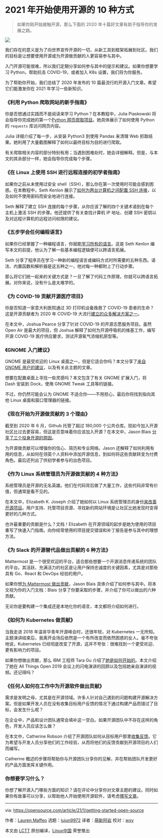 [#]: collector: (lujun9972)
[#]: translator: (mengxinayan)
[#]: reviewer: (wxy)
[#]: publisher: ( )
[#]: url: ( )
[#]: subject: (10 ways to get started with open source in 2021)
[#]: via: (https://opensource.com/article/21/1/getting-started-open-source)
[#]: author: (Lauren Maffeo https://opensource.com/users/lmaffeo)

2021 年开始使用开源的 10 种方式
======

> 如果你刚开始接触开源，那么下面的 2020 年十篇好文章有助于指导你的发展之路。

![](https://img.linux.net.cn/data/attachment/album/202102/19/110943di1i609a9spys1i1.jpg)

我们存在的意义是为了向世界宣传开源的一切，从新工具到框架拓展到社区。我们的目标是让想要使用开源或为开源做贡献的人更容易参与其中。

入门开源可能很难，所以我们定期分享如何参与其中的提示和建议。如果你想要学习 Python，帮助抗击 COVID-19，或者加入 K8s 设置，我们将为你服务。

为了帮助你开始，我们总结了 2020 年发布的 10 篇最流行的开源入门文章。希望它们能激发你在 2021 年学习一些新知识。

### 《利用 Python 爬取网站的新手指南》

你是否想通过实践而不是阅读来学习 Python？在本教程中，Julia Piaskowski 将会指导你完成她的第一个[Python 网页爬取项目][2]。她具体展示了如何使用 Python 的 `requests` 库访问网页内容。

Julia 详细介绍了每一步，从安装 Python3 到使用 Pandas 来清理 Web 抓取结果。她利用了大量截图解释了如何以最终目标为目的进行爬取。

有关爬取相关内容的部分特别有用；当遇到困难处时，她会详细解释。但是，与本文的其余部分一样，她会指导你完成每个步骤。 

### 《在 Linux 上使用 SSH 进行远程连接的初学者指南》

如果你之前从未使用过安全 shell（SSH），那么你在第一次使用时可能会感到困惑。在本教程中，Seth Kenlon 展示了[如何为两台计算机之间配置 SSH 连接][3]，以及如何不使用密码而安全地进行连接。

Seth 解释了建立 SSH 连接的每个步骤，从你应该了解的四个关键术语到在每个主机上激活 SSH 的步骤。他还提供了有关查找计算机 IP 地址、创建 SSH 密钥以及对远程计算机的远程访问权限的建议。

### 《五步学会任何编程语言》

如果你已经掌握了一种编程语言，你就能[学习所有的语言][4]。这是 Seth Kenlon 编写本文的前提，他认为了解一些基本编程逻辑便可以跨语言拓展。

Seth 分享了程序员在学习一种新的编程语言或编码方式时所需要的五种东西。语法、内置函数和解析器是这五种之一，他对每一种都附上了行动步骤。

那么将它们统一起来的关键方式是？一旦了解了代码工作原理，你就可以跨语言拓展。对你来说，没有什么是太难学的。

### 《为 COVID-19 贡献开源医疗项目》

你是否知道一家意大利医院通过 3D 打印机设备挽救了 COVID-19 患者的生命？这是开源贡献者为 2020 年 COVID-19 大流行[建立的众多解决方案之一][5]。

在本文中，Joshua Pearce 分享了针对 COVID-19 的开源志愿服务项目。虽然 Open Air 是最大的项目，但 Joshua 解释了如何为开源呼吸机的维基工作，编写开源 COVID-19 医疗供应要求，测试开源氧气浓缩机原型等。

### 《GNOME 入门建议》

GNOME 是最受欢迎的 Linux 桌面之一，但是它适合你吗？本文分享了[来自 GNOME 用户的建议][6]，以及有关此主题的文章。

想要在配置桌面上寻找一些灵感吗？本文包含了有关 GNOME 扩展入门，将 Dash 安装到 Dock，使用 GNOME Tweak 工具等的链接。

不过，你仍然可能会认为 GNOME 不适合你——不用担心，最后你将找到指向其他 Linux 桌面和窗口管理器的链接。

### 《现在开始为开源做贡献的 3 个理由》

截至到 2020 年 6 月，Github 托管了超过 180,000 个公共仓库。现如今加入开源社区比过去更容易，但这是否意味着你应该加入开源？在本文中，Jason Blais [分享了三个投身开源的原因][7]。

为开源做贡献可以增强你的信心、简历和专业网络。Jason 还解释了如何利用有用的信息，从如何在领英个人资料中添加开源信息，到如何将这些贡献转变为付费角色。最后还列出了供初学者参与的出色项目。 

### 《作为 Linux 系统管理员为开源做贡献的 4 种方法》

系统管理员是开源的无名英雄。他们在代码背后做了大量工作，这些代码非常有价值，但通常是看不见的。

在本文中，Elizabeth K. Joseph 介绍了她如何以 Linux 系统管理员的身份[来改善开源项目][8]。用户支持、托管项目资源、寻找新的网站环境是让社区比她发现时变得更好的几种方式。

也许最重要的贡献是什么？文档！Elizabeth 在开源领域的起步是她为使用的项目重写了快速入门指南。向你经常使用的项目提交错误和补丁报告是参与其中的理想方法。  

### 《为 Slack 的开源替代品做出贡献的 6 种方法》

Mattermost 是一个很受欢迎的平台，适合那些想要一个开源消息传递系统的团队的平台。其活跃、充满活力的社区是让用户保持忠诚度的关键因素，尤其是对那些具有 Go、React 和 DevOps 经验的用户。

如果你想[为 Mattermost 做出贡献][9]，Jason Blais 具体介绍了如何参与其中。将本文视为你的入门文档：Blais 分享了你要采取的步骤，并介绍了你可以做出的六种贡献。

无论你是要构建一个集成还是本地化你的语言，本文都将介绍如何进行。

### 《如何为 Kubernetes 做贡献》

当我走进 2018 年温哥华青年开源峰会时，还很年轻，对 Kubernetes 一无所知。主题演讲结束后，我离开会场后依然是一个有所改变而依然困惑的女人。毫不夸张地说，Kubernetes 已经彻底改变了开源，这并不夸张：很难找到一个更受欢迎、更有影响力的项目。

如果你想做出贡献，那么 IBM 工程师 Tara Gu 介绍了[她是如何开始的][10]。本文介绍了她在 All Things Open 2019 会议上的闪电演讲的回顾以及包括她亲自演讲的视频。还记得吗？

### 《任何人如何在工作中为开源软件做出贡献》

需求是发明之母，尤其是在开源领域。许多人针对自己遇到的问题构建开源解决方案。但是如果开发人员在没有收集目标用户反馈的情况下通过构建产品而错过了目标，会发生什么呢？

在企业中，产品和设计团队通常会填补这一空白。如果开源团队中不存在这样的角色，开发人员应该怎么做？

在本文中，Catherine Robson 介绍了开源团队如何从目标用户那里[收集反馈][11]。它为希望与开发人员分享他们的工作经验，从而将他们的反馈贡献到开源项目的人们而编写。

Catherine 概述的步骤将帮助你与开源团队分享你的见解，并在帮助团队开发更好的产品方面发挥关键作用。

### 你想要学习什么？

你想了解开源入门哪些方面的知识？请在评论中分享你对文章主题的建议。同时如果你有故事可以分享，以帮助他人开始使用开源软件，请考虑[撰写文章][12]。

--------------------------------------------------------------------------------

via: https://opensource.com/article/21/1/getting-started-open-source

作者：[Lauren Maffeo][a]
选题：[lujun9972][b]
译者：[萌新阿岩](https://github.com/mengxinayan)
校对：[wxy](https://github.com/wxy)

本文由 [LCTT](https://github.com/LCTT/TranslateProject) 原创编译，[Linux中国](https://linux.cn/) 荣誉推出

[a]: https://opensource.com/users/lmaffeo
[b]: https://github.com/lujun9972
[1]: https://opensource.com/sites/default/files/styles/image-full-size/public/lead-images/career_journey_road_gps_path_map_520.png?itok=PpL6jJgY (Looking at a map for career journey)
[2]: https://linux.cn/article-13047-1.html
[3]: https://opensource.com/article/20/9/ssh
[4]: https://linux.cn/article-12842-1.html
[5]: https://opensource.com/article/20/3/volunteer-covid19
[6]: https://opensource.com/article/20/6/gnome-users
[7]: https://opensource.com/article/20/6/why-contribute-open-source
[8]: https://opensource.com/article/20/7/open-source-sysadmin
[9]: https://opensource.com/article/20/7/mattermost
[10]: https://opensource.com/article/20/1/contributing-kubernetes-all-things-open-2019
[11]: https://opensource.com/article/20/10/open-your-job
[12]: https://opensource.com/how-submit-article
